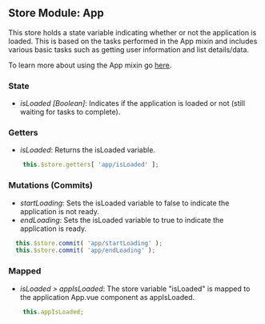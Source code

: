 ## Store Module: App
This store holds a state variable indicating whether or not the application is loaded. This is based on the tasks performed in the App mixin and includes various basic tasks such as getting user information and list details/data.

To learn more about using the App mixin go <a href="./src/help/mixins/app.md">here</a>.

### **State**
- *isLoaded [Boolean]*: Indicates if the application is loaded or not (still waiting for tasks to complete).

### **Getters**
- *isLoaded*: Returns the isLoaded variable.

```javascript
	this.$store.getters[ 'app/isLoaded' ];
```

### **Mutations (Commits)**
- *startLoading*: Sets the isLoaded variable to false to indicate the application is not ready.
- *endLoading*: Sets the isLoaded variable to true to indicate the application is ready.

```javascript
  this.$store.commit( 'app/startLoading' );
  this.$store.commit( 'app/endLoading' );
```

### **Mapped**
- *isLoaded > appIsLoaded*: The store variable "isLoaded" is mapped to the application App.vue component as appIsLoaded.

```javascript
	this.appIsLoaded;
```
